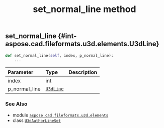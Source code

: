 ﻿---
title: set_normal_line method
second_title: Aspose.CAD for Python via .NET API References
description: 
type: docs
weight: 210
url: /python-net/aspose.cad.fileformats.u3d.elements/u3dauthorlineset/set_normal_line/
is_root: false
---

## set_normal_line {#int-aspose.cad.fileformats.u3d.elements.U3dLine}





```python
def set_normal_line(self, index, p_normal_line):
    ...
```


| Parameter | Type | Description |
| :- | :- | :- |
| index | int |  |
| p_normal_line | [`U3dLine`](/cad/python-net/aspose.cad.fileformats.u3d.elements/u3dline) |  |



### See Also
* module [`aspose.cad.fileformats.u3d.elements`](../../)
* class [`U3dAuthorLineSet`](/cad/python-net/aspose.cad.fileformats.u3d.elements/u3dauthorlineset)
